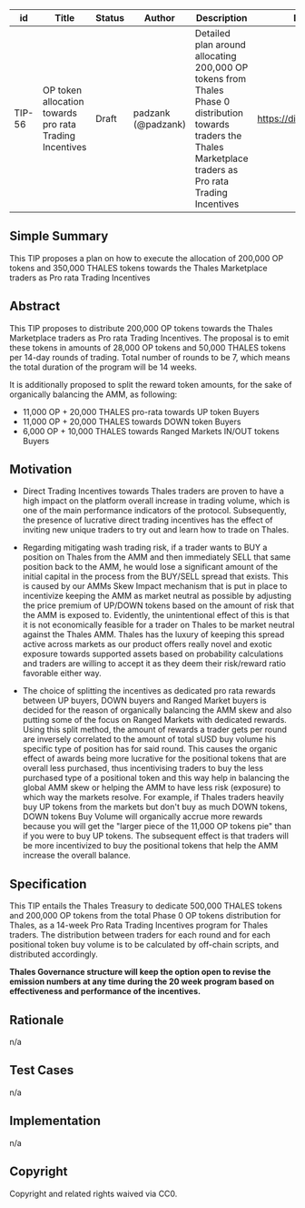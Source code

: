 | id | Title | Status | Author | Description | Discussions to | Created |
| ----------- | ----------- | ----------- | ----------- | ----------- | ----------- | ----------- |
| TIP-56 | OP token allocation towards pro rata Trading Incentives | Draft | padzank (@padzank)| Detailed plan around allocating 200,000 OP tokens from Thales Phase 0 distribution towards traders the Thales Marketplace traders as Pro rata Trading Incentives | https://discord.gg/rPpPcMXSeU | 2022-06-02
 
## Simple Summary
 
This TIP proposes a plan on how to execute the allocation of 200,000 OP tokens and 350,000 THALES tokens towards the Thales Marketplace traders as Pro rata Trading Incentives
 
## Abstract
 
This TIP proposes to distribute 200,000 OP tokens towards the Thales Marketplace traders as Pro rata Trading Incentives. The proposal is to emit these tokens in amounts of 28,000 OP tokens and 50,000 THALES tokens per 14-day rounds of trading. Total number of rounds to be 7, which means the total duration of the program will be 14 weeks.
 
  It is additionally proposed to split the reward token amounts, for the sake of organically balancing the AMM, as following:
  - 11,000 OP + 20,000 THALES pro-rata towards UP token Buyers
  - 11,000 OP + 20,000 THALES towards DOWN token Buyers
  - 6,000 OP + 10,000 THALES towards Ranged Markets IN/OUT tokens Buyers
 
## Motivation
 
 - Direct Trading Incentives towards Thales traders are proven to have a high impact on the platform overall increase in trading volume, which is one of the main performance indicators of the protocol. Subsequently, the presence of lucrative direct trading incentives has the effect of inviting new unique traders to try out and learn how to trade on Thales.  
 
 - Regarding mitigating wash trading risk, if a trader wants to BUY a position on Thales from the AMM and then immediately SELL that same position back to the AMM, he would lose a significant amount of the initial capital in the process from the BUY/SELL spread that exists. This is caused by our AMMs Skew Impact mechanism that is put in place to incentivize keeping the AMM as market neutral as possible by adjusting the price premium of UP/DOWN tokens based on the amount of risk that the AMM is exposed to.
Evidently, the unintentional effect of this is that it is not economically feasible for a trader on Thales to be market neutral against the Thales AMM. Thales has the luxury of keeping this spread active across markets as our product offers really novel and exotic exposure towards supported assets based on probability calculations and traders are willing to accept it as they deem their risk/reward ratio favorable either way.  
 
 - The choice of splitting the incentives as dedicated pro rata rewards between UP buyers, DOWN buyers and Ranged Market buyers is decided for the reason of organically balancing the AMM skew and also putting some of the focus on Ranged Markets with dedicated rewards. Using this split method, the amount of rewards a trader gets per round are inversely correlated to the amount of total sUSD buy volume his specific type of position has for said round. This causes the organic effect of awards being more lucrative for the positional tokens that are overall less purchased, thus incentivising traders to buy the less purchased type of a positional token and this way help in balancing the global AMM skew or helping the AMM to have less risk (exposure) to which way the markets resolve. For example, if Thales traders heavily buy UP tokens from the markets but don't buy as much DOWN tokens, DOWN tokens Buy Volume will organically accrue more rewards because you will get the "larger piece of the 11,000 OP tokens pie" than if you were to buy UP tokens. The subsequent effect is that traders will be more incentivized to buy the positional tokens that help the AMM increase the overall balance.
 
## Specification
 
 This TIP entails the Thales Treasury to dedicate 500,000 THALES tokens and 200,000 OP tokens from the total Phase 0 OP tokens distribution for Thales, as a 14-week Pro Rata Trading Incentives program for Thales traders. The distribution between traders for each round and for each positional token buy volume is to be calculated by off-chain scripts, and distributed accordingly.
 
**Thales Governance structure will keep the option open to revise the emission numbers at any time during the 20 week program based on effectiveness and performance of the incentives.**
 
## Rationale
 
n/a
 
## Test Cases
 
n/a
 
## Implementation
 
n/a
 
## Copyright
 
Copyright and related rights waived via CC0.